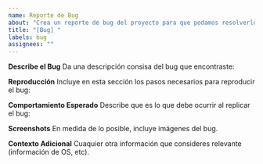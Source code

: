 ```yaml
---
name: Reporte de Bug
about: "Crea un reporte de bug del proyecto para que podamos resolverlo. "
title: "[Bug] "
labels: bug
assignees: ""
---
```


**Describe el Bug**
Da una descripción consisa del bug que encontraste:

**Reproducción**
Incluye en esta sección los pasos necesarios para reproducir el bug:

**Comportamiento Esperado**
Describe que es lo que debe ocurrir al replicar el bug:

**Screenshots**
En medida de lo posible, incluye imágenes del bug.

**Contexto Adicional**
Cuaquier otra información que consideres relevante (información de OS, etc).
